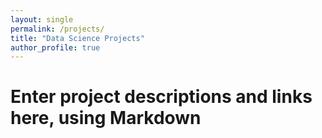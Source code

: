 ```yaml
---
layout: single
permalink: /projects/
title: "Data Science Projects"
author_profile: true
---
```

# Enter project descriptions and links here, using Markdown
